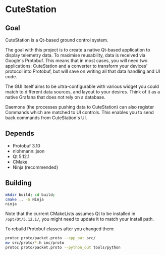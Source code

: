 # CuteStation

## Goal

CuteStation is a Qt-based ground control system.

The goal with this project is to create a native Qt-based application to display telemetry data. To maximise reusability, data is received via Google's Protobuf. This means that in most cases, you will need two applications: CuteStation and a converter to transform your devices' protocol into Protobuf, but will save on writing all that data handling and UI code.

The GUI itself aims to be ultra-configurable with various widget you could match to different data sources, and layout to your desires. Think of it as a native Grafana that does not rely on a database.

Daemons (the processes pushing data to CuteStation) can also register Commands which are matched to UI controls. This enables you to send back commands from CuteStation's UI.

## Depends

- Protobuf 3.10
- nlohmann::json
- Qt 5.12.1
- CMake
- Ninja (recommended)

## Building

```bash
mkdir build; cd build;
cmake .. -G Ninja
ninja
```

Note that the current CMakeLists assumes Qt to be installed in `/opt/Qt/5.12.1/`, you might need to update it to match your install path.

To rebuild Protobuf classes after you changed them:

```bash
protoc proto/packet.proto --cpp_out src/
mv src/proto/*.h inc/proto
protoc proto/packet.proto --python_out tools/python
```
